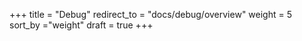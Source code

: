 +++
title = "Debug"
redirect_to = "docs/debug/overview"
weight = 5
sort_by ="weight"
draft = true
+++
